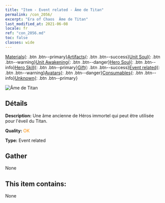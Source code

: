 ```yaml
---
title: "Item - Event related - Âme de Titan"
permalink: /con_2056/
excerpt: "Era of Chaos  Âme de Titan"
last_modified_at: 2021-06-08
locale: fr
ref: "con_2056.md"
toc: false
classes: wide
---
```

 [Materials](/ItemsFR/){: .btn .btn--primary}[Artifacts](/ItemsFR/Artifacts/){: .btn .btn--success}[Unit Soul](/ItemsFR/UnitSoul/){: .btn .btn--warning}[Unit Awakening](/ItemsFR/UnitAwakening/){: .btn .btn--danger}[Hero Soul](/ItemsFR/HeroSoul/){: .btn .btn--info}[Hero Skill](/ItemsFR/HeroSkill/){: .btn .btn--primary}[Gift](/ItemsFR/Gift/){: .btn .btn--success}[Event related](/ItemsFR/Events/){: .btn .btn--warning}[Avatars](/ItemsFR/Avatars/){: .btn .btn--danger}[Consumables](/ItemsFR/Consumables/){: .btn .btn--info}[Unknown](/ItemsFR/Unknown/){: .btn .btn--primary}

 ![Âme de Titan](/images/t/juexing_607.jpg)

## Détails
 **Description:** Une âme ancienne de Héros immortel qui peut être utilisée pour l'éveil du Titan.

 **Quality:** <span style="color: #FF8C00">OK</span>

 **Type:** Event related

## Gather

  None

## This item contains:

  None

